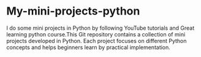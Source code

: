 # My-mini-projects-python
 I do some mini projects in Python by following YouTube tutorials and Great learning python course.This Git repository contains a collection of mini projects developed in Python. Each project focuses on different Python concepts and helps beginners learn by practical implementation.
